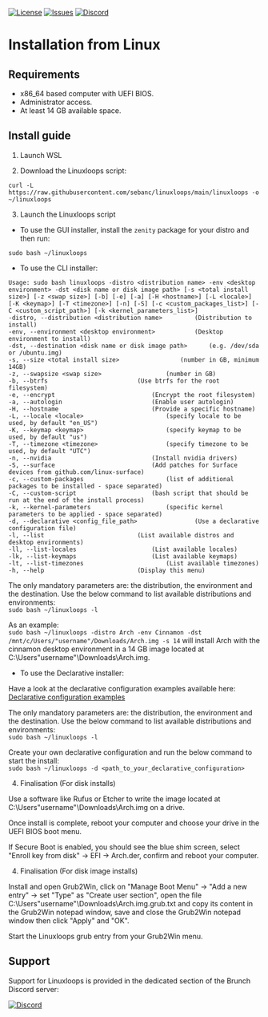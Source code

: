 <div id="top"></div>

<!-- Shields/Logos -->
[![License][license-shield]][license-url]
[![Issues][issues-shield]][issues-url]
[![Discord][discord-shield]][discord-url]

<!-- Installation Guide -->
# Installation from Linux

## Requirements
- x86_64 based computer with UEFI BIOS.  
- Administrator access.  
- At least 14 GB available space.  

## Install guide

1. Launch WSL  

2. Download the Linuxloops script:  

`curl -L https://raw.githubusercontent.com/sebanc/linuxloops/main/linuxloops -o ~/linuxloops`  
  
3. Launch the Linuxloops script  

- To use the GUI installer, install the `zenity` package for your distro and then run:  

`sudo bash ~/linuxloops`

- To use the CLI installer:  
```
Usage: sudo bash linuxloops -distro <distribution name> -env <desktop environment> -dst <disk name or disk image path> [-s <total install size>] [-z <swap size>] [-b] [-e] [-a] [-H <hostname>] [-L <locale>] [-K <keymap>] [-T <timezone>] [-n] [-S] [-c <custom_packages_list>] [-C <custom_script_path>] [-k <kernel_parameters_list>]
-distro, --distribution <distribution name>			(Distribution to install)
-env, --environment <desktop environment>			(Desktop environment to install)
-dst, --destination <disk name or disk image path>		(e.g. /dev/sda or /ubuntu.img)
-s, --size <total install size>					(number in GB, minimum 14GB)
-z, --swapsize <swap size>					(number in GB)
-b, --btrfs							(Use btrfs for the root filesystem)
-e, --encrypt							(Encrypt the root filesystem)
-a, --autologin							(Enable user autologin)
-H, --hostname							(Provide a specific hostname)
-L, --locale <locale>						(specify locale to be used, by default "en_US")
-K, --keymap <keymap>						(specify keymap to be used, by default "us")
-T, --timezone <timezone>					(specify timezone to be used, by default "UTC")
-n, --nvidia							(Install nvidia drivers)
-S, --surface							(Add patches for Surface devices from github.com/linux-surface)
-c, --custom-packages						(list of additional packages to be installed - space separated)
-C, --custom-script						(bash script that should be run at the end of the install process)
-k, --kernel-parameters						(specific kernel parameters to be applied - space separated)
-d, --declarative <config_file_path>				(Use a declarative configuration file)
-l, --list							(List available distros and desktop environments)
-ll, --list-locales						(List available locales)
-lk, --list-keymaps						(List available keymaps)
-lt, --list-timezones						(List available timezones)
-h, --help							(Display this menu)
```

The only mandatory parameters are: the distribution, the environment and the destination. Use the below command to list available distributions and environments:  
`sudo bash ~/linuxloops -l`  

As an example:  
`sudo bash ~/linuxloops -distro Arch -env Cinnamon -dst /mnt/c/Users/"username"/Downloads/Arch.img -s 14` will install Arch with the cinnamon desktop environment in a 14 GB image located at C:\Users\"username"\Downloads\Arch.img.  

- To use the Declarative installer:  

Have a look at the declarative configuration examples available here:  
[Declarative configuration examples][Declarative configuration examples]  

The only mandatory parameters are: the distribution, the environment and the destination. Use the below command to list available distributions and environments:  
`sudo bash ~/linuxloops -l`  

Create your own declarative configuration and run the below command to start the install:  
`sudo bash ~/linuxloops -d <path_to_your_declarative_configuration>`  

4. Finalisation (For disk installs)  

Use a software like Rufus or Etcher to write the image located at C:\Users\"username"\Downloads\Arch.img on a drive.  

Once install is complete, reboot your computer and choose your drive in the UEFI BIOS boot menu.  

If Secure Boot is enabled, you should see the blue shim screen, select "Enroll key from disk" -> EFI -> Arch.der, confirm and reboot your computer.  

4. Finalisation (For disk image installs)  

Install and open Grub2Win, click on "Manage Boot Menu" -> "Add a new entry" -> set "Type" as "Create user section", open the file C:\Users\"username"\Downloads\Arch.img.grub.txt and copy its content in the Grub2Win notepad window, save and close the Grub2Win notepad window then click "Apply" and "OK".  

Start the Linuxloops grub entry from your Grub2Win menu.  

## Support

Support for Linuxloops is provided in the dedicated section of the Brunch Discord server:  

[![Discord][discord-shield]][discord-url]

<!-- Reference Links -->
<!-- Badges -->
[license-shield]: https://img.shields.io/github/license/sebanc/linuxloops?label=License&logo=Github&style=flat-square
[license-url]: ./LICENSE
[issues-shield]: https://img.shields.io/github/issues/sebanc/linuxloops?label=Issues&logo=Github&style=flat-square
[issues-url]: https://github.com/sebanc/linuxloops/issues
[discord-shield]: https://img.shields.io/badge/Discord-Join-7289da?style=flat-square&logo=discord&logoColor=%23FFFFFF
[discord-url]: https://discord.gg/x2EgK2M

[Declarative configuration examples]: ../Declarative_configuration_examples
